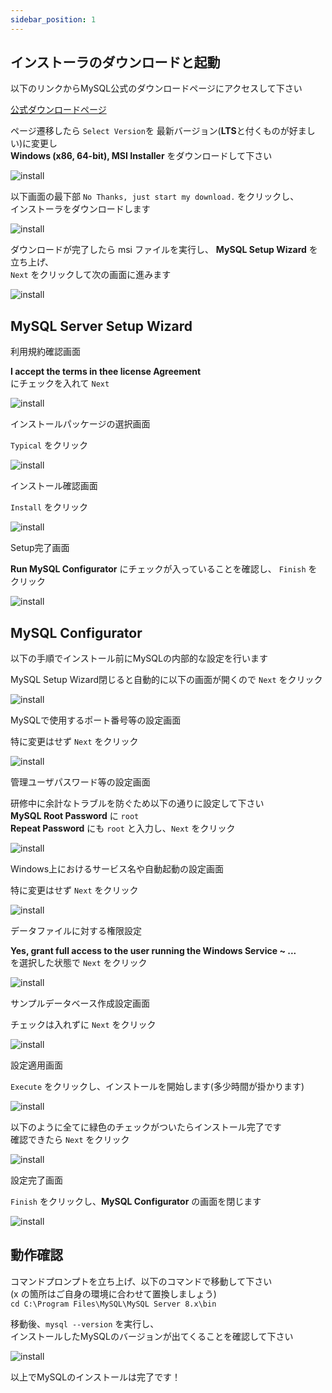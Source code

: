 ```yaml
---
sidebar_position: 1
---
```


## インストーラのダウンロードと起動


以下のリンクからMySQL公式のダウンロードページにアクセスして下さい  

[公式ダウンロードページ](https://dev.mysql.com/downloads/mysql/)





ページ遷移したら ``Select Version``を 最新バージョン(**LTS**と付くものが好ましい)に変更し  
**Windows (x86, 64-bit), MSI Installer** をダウンロードして下さい


![install](./img/install_mysql/mysql1.png)





以下画面の最下部 ``No Thanks, just start my download.`` をクリックし、  
インストーラをダウンロードします


![install](./img/install_mysql/mysql2.png)





ダウンロードが完了したら msi ファイルを実行し、 **MySQL Setup Wizard** を立ち上げ、  
``Next`` をクリックして次の画面に進みます

![install](./img/install_mysql/mysql3.png)






## MySQL Server Setup Wizard

利用規約確認画面  

**I accept the terms in thee license Agreement**  
にチェックを入れて ``Next`` 

![install](./img/install_mysql/mysql4.png)





インストールパッケージの選択画面  

`Typical` をクリック

![install](./img/install_mysql/mysql5.png)





インストール確認画面  

`Install` をクリック

![install](./img/install_mysql/mysql6.png)





Setup完了画面  

**Run MySQL Configurator** にチェックが入っていることを確認し、 `Finish` をクリック

![install](./img/install_mysql/mysql7.png)






## MySQL Configurator

以下の手順でインストール前にMySQLの内部的な設定を行います  

MySQL Setup Wizard閉じると自動的に以下の画面が開くので `Next` をクリック

![install](./img/install_mysql/mysql8.png)





MySQLで使用するポート番号等の設定画面  

特に変更はせず `Next` をクリック

![install](./img/install_mysql/mysql9.png)





管理ユーザパスワード等の設定画面  

研修中に余計なトラブルを防ぐため以下の通りに設定して下さい  
**MySQL Root Password** に `root`   
**Repeat Password** にも `root` と入力し、`Next` をクリック


![install](./img/install_mysql/mysql10.png)





Windows上におけるサービス名や自動起動の設定画面  

特に変更はせず `Next` をクリック

![install](./img/install_mysql/mysql11.png)





データファイルに対する権限設定  

**Yes, grant full access to the user running the Windows Service ~ ...**  
を選択した状態で `Next` をクリック

![install](./img/install_mysql/mysql12.png)





サンプルデータベース作成設定画面  

チェックは入れずに `Next` をクリック

![install](./img/install_mysql/mysql13.png)





設定適用画面  

`Execute` をクリックし、インストールを開始します(多少時間が掛かります)

![install](./img/install_mysql/mysql14.png)





以下のように全てに緑色のチェックがついたらインストール完了です  
確認できたら `Next` をクリック

![install](./img/install_mysql/mysql15.png)





設定完了画面  

`Finish` をクリックし、**MySQL Configurator** の画面を閉じます

![install](./img/install_mysql/mysql16.png)






## 動作確認

コマンドプロンプトを立ち上げ、以下のコマンドで移動して下さい  
(x の箇所はご自身の環境に合わせて置換しましょう)  
`cd C:\Program Files\MySQL\MySQL Server 8.x\bin`  

移動後、`mysql --version` を実行し、  
インストールしたMySQLのバージョンが出てくることを確認して下さい


![install](./img/install_mysql/mysql17.png)





以上でMySQLのインストールは完了です！